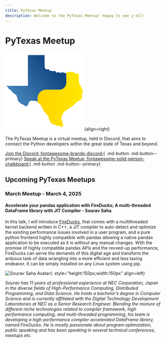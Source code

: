 ```yaml
---
title: PyTexas Meetup
description: Welcome to the PyTexas Meetup! Happy to see y'all!
---
```


# PyTexas Meetup


![PyTexas Logo](assets/images/pytexas-logo.png){align=right}

The PyTexas Meetup is a virtual meetup, held in Discord, that aims to 
connect the Python developers within the great state
of Texas and beyond. 

[Join the Discord :fontawesome-brands-discord:](https://discord.gg/jNPAbcNukj){ .md-button .md-button--primary}
[Speak at the PyTexas Meetup :fontawesome-solid-person-chalkboard:](https://forms.gle/a9WrW7wJSkPCCG437){ .md-button .md-button--primary}

## Upcoming PyTexas Meetups

### March Meetup - March 4, 2025

#### Accelerate your pandas application with FireDucks; A multi-threaded DataFrame library with JIT Compiler - Sourav Saha

In this talk, I will introduce [FireDucks](https://fireducks-dev.github.io), that comes with a multithreaded kernel backend written in C++, a JIT compiler to auto-detect and optimize the existing performance issues involved in a user program, and a pure python frontend highly compatible with pandas allowing a native pandas application to be executed as it is without any manual changes. With the promise of highly compatible pandas APIs and the revved-up performance, FireDucks can serve the demands of this digital age and transform the arduous task of data wrangling into a more efficient and less taxing endeavor. It can be simply installed on any Linux system using pip.

![Sourav Saha Avatar](https://drive.google.com/file/d/1rmVRsmsUVzBO3HUy81o33vV4DcoWauNb/view?usp=sharing){: style="height:150px;width:150px" align=left}

*Sourav has 11 years of professional experience at NEC Corporation, Japan in the diverse fields of High-Performance Computing, Distributed Programming, and Data Science. He holds a bachelor’s degree in Computer Science and is currently affiliated with the Digital Technology Development Laboratories at NEC as a Senior Research Engineer. Blending the mixture of different niche technologies related to compiler framework, high performance computing, and multi-threaded programming, his team is developing a high-performance compiler accelerated DataFrame library, named FireDucks. He is mostly passionate about program optimization, public speaking and has been speaking in several technical conferences, meetups etc.*
